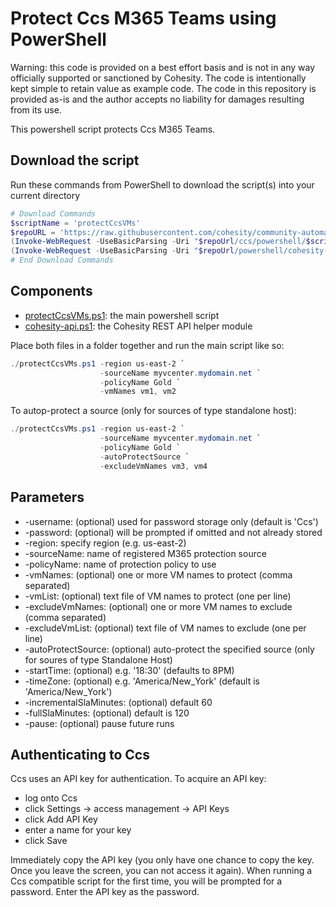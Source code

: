 # Protect Ccs M365 Teams using PowerShell

Warning: this code is provided on a best effort basis and is not in any way officially supported or sanctioned by Cohesity. The code is intentionally kept simple to retain value as example code. The code in this repository is provided as-is and the author accepts no liability for damages resulting from its use.

This powershell script protects Ccs M365 Teams.

## Download the script

Run these commands from PowerShell to download the script(s) into your current directory

```powershell
# Download Commands
$scriptName = 'protectCcsVMs'
$repoURL = 'https://raw.githubusercontent.com/cohesity/community-automation-samples/main'
(Invoke-WebRequest -UseBasicParsing -Uri "$repoUrl/ccs/powershell/$scriptName/$scriptName.ps1").content | Out-File "$scriptName.ps1"; (Get-Content "$scriptName.ps1") | Set-Content "$scriptName.ps1"
(Invoke-WebRequest -UseBasicParsing -Uri "$repoUrl/powershell/cohesity-api/cohesity-api.ps1").content | Out-File cohesity-api.ps1; (Get-Content cohesity-api.ps1) | Set-Content cohesity-api.ps1
# End Download Commands
```

## Components

* [protectCcsVMs.ps1](https://raw.githubusercontent.com/cohesity/community-automation-samples/main/ccs/powershell/protectCcsVMs/protectCcsVMs.ps1): the main powershell script
* [cohesity-api.ps1](https://raw.githubusercontent.com/cohesity/community-automation-samples/main/powershell/cohesity-api/cohesity-api.ps1): the Cohesity REST API helper module

Place both files in a folder together and run the main script like so:

```powershell
./protectCcsVMs.ps1 -region us-east-2 `
                    -sourceName myvcenter.mydomain.net `
                    -policyName Gold `
                    -vmNames vm1, vm2
```

To autop-protect a source (only for sources of type standalone host):

```powershell
./protectCcsVMs.ps1 -region us-east-2 `
                    -sourceName myvcenter.mydomain.net `
                    -policyName Gold `
                    -autoProtectSource `
                    -excludeVmNames vm3, vm4
```

## Parameters

* -username: (optional) used for password storage only (default is 'Ccs')
* -password: (optional) will be prompted if omitted and not already stored
* -region: specify region (e.g. us-east-2)
* -sourceName: name of registered M365 protection source
* -policyName: name of protection policy to use
* -vmNames: (optional) one or more VM names to protect (comma separated)
* -vmList: (optional) text file of VM names to protect (one per line)
* -excludeVmNames: (optional) one or more VM names to exclude (comma separated)
* -excludeVmList: (optional) text file of VM names to exclude (one per line)
* -autoProtectSource: (optional) auto-protect the specified source (only for soures of type Standalone Host)
* -startTime: (optional) e.g. '18:30' (defaults to 8PM)
* -timeZone: (optional) e.g. 'America/New_York' (default is 'America/New_York')
* -incrementalSlaMinutes: (optional) default 60
* -fullSlaMinutes: (optional) default is 120
* -pause: (optional) pause future runs

## Authenticating to Ccs

Ccs uses an API key for authentication. To acquire an API key:

* log onto Ccs
* click Settings -> access management -> API Keys
* click Add API Key
* enter a name for your key
* click Save

Immediately copy the API key (you only have one chance to copy the key. Once you leave the screen, you can not access it again). When running a Ccs compatible script for the first time, you will be prompted for a password. Enter the API key as the password.

